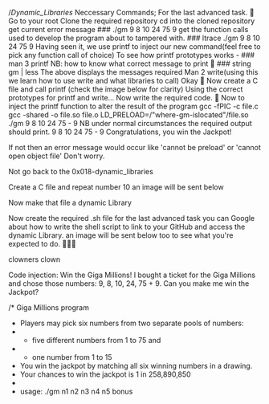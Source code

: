 /*Dynamic_Libraries*
Neccessary Commands;
For the last advanced task. 🐋
Go to your root
Clone the required repository
cd into the cloned repository
get current error message ### ./gm 9 8 10 24 75 9
get the function calls used to develop the program about to tampered with. ### ltrace ./gm 9 8 10 24 75 9
Having seen it, we use printf to inject our new command(feel free to pick any function call of choice)
To see how printf prototypes works - ### man 3 printf
NB: how to know what correct message to print 🤔 ### string gm | less
The above displays the messages required
Man 2 write(using this we learn how to use write and what libraries to call)
Okay 🙂
Now create a C file and call printf (check the image below for clarity)
Using the correct prototypes for printf and write...
Now write the required code. 🐋
Now to inject the printf function to alter the result of the program
gcc -fPIC -c file.c
gcc -shared -o file.so file.o
LD_PRELOAD=/"where-gm-islocated"/file.so ./gm 9 8 10 24 75 - 9
NB under normal circumstances the required output should print.
9 8 10 24 75 - 9 Congratulations, you win the Jackpot!

If not then an error message would occur like 'cannot be preload' or 'cannot open object file'
Don't worry.

Not go back to the 0x018-dynamic_libraries

Create a C file and repeat number 10 an image will be sent below

Now make that file a dynamic Library

Now create the required .sh file for the last advanced task you can Google about how to write the shell script to link to your GitHub and access the dynamic Library. an image will be sent below too to see what you're expected to do. 👍🏽🎊

clowners clown

Code injection: Win the Giga Millions!
I bought a ticket for the Giga Millions and chose those numbers: 9, 8, 10, 24, 75 + 9. Can you make me win the Jackpot?

/* Giga Millions program                                                                                    
  * Players may pick six numbers from two separate pools of numbers:                                                
  * - five different numbers from 1 to 75 and                                                                       
  * - one number from 1 to 15                                                                                       
  * You win the jackpot by matching all six winning numbers in a drawing.                                           
  * Your chances to win the jackpot is 1 in 258,890,850                                                             
  *                                                                                                                 
  * usage: ./gm n1 n2 n3 n4 n5 bonus
